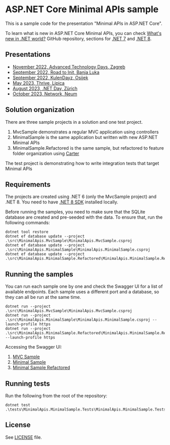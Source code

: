 ﻿# ASP.NET Core Minimal APIs sample

This is a sample code for the presentation "Minimal APIs in ASP.NET Core".

To learn what is new in ASP.NET Core Minimal APIs, you can check [What's new in .NET world?](https://github.com/miroslavpopovic/what-is-new-in-dotnet) GitHub repository, sections for [.NET 7](https://github.com/miroslavpopovic/what-is-new-in-dotnet#minimal-apis) and [.NET 8](https://github.com/miroslavpopovic/what-is-new-in-dotnet#minimal-apis-1).

## Presentations

- [November 2022, Advanced Technology Days, Zagreb](2022-11-atd-minimal-apis.pptx)
- [September 2022, Road to Init, Banja Luka](2022-09-road-to-init-minimal-apis.pptx)
- [September 2022, KulenDayz, Osijek](2022-09-kulendayz-minimal-apis.pptx)
- [May 2023, Thrive, Lipica](2023-05-thrive-minimal-apis.pptx)
- [August 2023, .NET Day, Zürich](2023-08-dotnetday-minimal-apis.pptx)
- [October 2023, Network, Neum](2023-10-network-minimal-apis.pptx)

## Solution organization

There are three sample projects in a solution and one test project.

1. MvcSample demonstrates a regular MVC application using controllers
2. MinimalSample is the same application but written with new ASP.NET Minimal APIs
3. MinimalSample.Refactored is the same sample, but refactored to feature folder organization using [Carter](https://github.com/CarterCommunity/Carter/)

The test project is demonstrating how to write integration tests that target Minimal APIs

## Requirements

The projects are created using .NET 6 (only the MvcSample project) and .NET 8. You need to have [.NET 8 SDK](https://dotnet.microsoft.com/en-us/download/dotnet/8.0) installed locally.

Before running the samples, you need to make sure that the SQLite database are created and pre-seeded with the data. To ensure that, run the following commands:

```shell
dotnet tool restore
dotnet ef database update --project .\src\MinimalApis.MvcSample\MinimalApis.MvcSample.csproj
dotnet ef database update --project .\src\MinimalApis.MinimalSample\MinimalApis.MinimalSample.csproj
dotnet ef database update --project .\src\MinimalApis.MinimalSample.Refactored\MinimalApis.MinimalSample.Refactored.csproj
```

## Running the samples

You can run each sample one by one and check the Swagger UI for a list of available endpoints. Each sample uses a different port and a database, so they can all be run at the same time.

```shell
dotnet run --project .\src\MinimalApis.MvcSample\MinimalApis.MvcSample.csproj
dotnet run --project .\src\MinimalApis.MinimalSample\MinimalApis.MinimalSample.csproj --launch-profile https
dotnet run --project .\src\MinimalApis.MinimalSample.Refactored\MinimalApis.MinimalSample.Refactored.csproj --launch-profile https
```

Accessing the Swagger UI:

1. [MVC Sample](https://localhost:7147/swagger/)
2. [Minimal Sample](https://localhost:7181/swagger/)
3. [Minimal Sample Refactored](https://localhost:7286/swagger/)

## Running tests

Run the following from the root of the repository:

```shell
dotnet test .\tests\MinimalApis.MinimalSample.Tests\MinimalApis.MinimalSample.Tests.csproj
```

## License

See [LICENSE](LICENSE) file.
